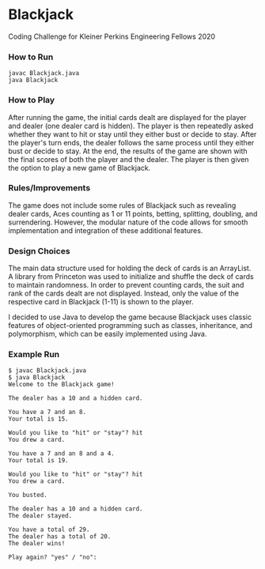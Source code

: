 # Blackjack
Coding Challenge for Kleiner Perkins Engineering Fellows 2020

### How to Run
```
javac Blackjack.java
java Blackjack
```

### How to Play
After running the game, the initial cards dealt are displayed for the player and dealer (one dealer card is hidden). The player is then repeatedly asked whether they want to hit or stay until they either bust or decide to stay. After the player's turn ends, the dealer follows the same process until they either bust or decide to stay. At the end, the results of the game are shown with the final scores of both the player and the dealer. The player is then given the option to play a new game of Blackjack.

### Rules/Improvements
The game does not include some rules of Blackjack such as revealing dealer cards, Aces counting as 1 or 11 points, betting, splitting, doubling, and surrendering. However, the modular nature of the code allows for smooth implementation and integration of these additional features.

### Design Choices
The main data structure used for holding the deck of cards is an ArrayList. A library from Princeton was used to initialize and shuffle the deck of cards to maintain randomness. In order to prevent counting cards, the suit and rank of the cards dealt are not displayed. Instead, only the value of the respective card in Blackjack (1-11) is shown to the player.

I decided to use Java to develop the game because Blackjack uses classic features of object-oriented programming such as classes, inheritance, and polymorphism, which can be easily implemented using Java.

### Example Run
```
$ javac Blackjack.java
$ java Blackjack
Welcome to the Blackjack game!

The dealer has a 10 and a hidden card.

You have a 7 and an 8.
Your total is 15.

Would you like to "hit" or "stay"? hit
You drew a card.

You have a 7 and an 8 and a 4.
Your total is 19.

Would you like to "hit" or "stay"? hit
You drew a card.

You busted.

The dealer has a 10 and a hidden card.
The dealer stayed.

You have a total of 29.
The dealer has a total of 20.
The dealer wins!

Play again? "yes" / "no": 
```

